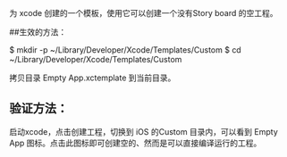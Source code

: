 为 xcode 创建的一个模板，使用它可以创建一个没有Story board 的空工程。

##生效的方法：

$ mkdir -p ~/Library/Developer/Xcode/Templates/Custom
$ cd ~/Library/Developer/Xcode/Templates/Custom

拷贝目录 Empty App.xctemplate 到当前目录。
## 验证方法：
启动xcode，点击创建工程，切换到 iOS 的Custom 目录内，可以看到 Empty App 图标。点击此图标即可创建空的、然而是可以直接编译运行的工程。